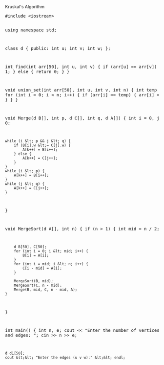 <!DOCTYPE html>
<html lang="en">
<head>
    <meta charset="UTF-8">
    <meta name="viewport" content="width=device-width, initial-scale=1.0">
    Kruskal's Algorithm
</head>
<body>
    <pre>
#include &lt;iostream&gt;

using namespace std;

class d {
public:
    int u;
    int v;
    int w;
};

int find(int arr[50], int u, int v) {
    if (arr[u] == arr[v]) {
        return 1;
    } else {
        return 0;
    }
}

void union_set(int arr[50], int u, int v, int n) {
    int temp = arr[u];
    for (int i = 0; i &lt; n; i++) {
        if (arr[i] == temp) {
            arr[i] = arr[v];
        }
    }
}

void Merge(d B[], int p, d C[], int q, d A[]) {
    int i = 0, j = 0, k = 0;

    while (i &lt; p && j &lt; q) {
        if (B[i].w &lt;= C[j].w) {
            A[k++] = B[i++];
        } else {
            A[k++] = C[j++];
        }
    }
    while (i &lt; p) {
        A[k++] = B[i++];
    }
    while (j &lt; q) {
        A[k++] = C[j++];
    }
}

void MergeSort(d A[], int n) {
    if (n &gt; 1) {
        int mid = n / 2;

        d B[50], C[50];
        for (int i = 0; i &lt; mid; i++) {
            B[i] = A[i];
        }
        for (int i = mid; i &lt; n; i++) {
            C[i - mid] = A[i];
        }

        MergeSort(B, mid);
        MergeSort(C, n - mid);
        Merge(B, mid, C, n - mid, A);
    }
}

int main() {
    int n, e;
    cout &lt;&lt; "Enter the number of vertices and edges: ";
    cin &gt;&gt; n &gt;&gt; e;

    d d1[50];
    cout &lt;&lt; "Enter the edges (u v w):" &lt;&lt; endl;
